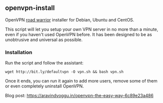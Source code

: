 ## openvpn-install
OpenVPN [road warrior](http://en.wikipedia.org/wiki/Road_warrior_%28computing%29) installer for Debian, Ubuntu and CentOS.

This script will let you setup your own VPN server in no more than a minute, even if you haven't used OpenVPN before. It has been designed to be as unobtrusive and universal as possible.

### Installation
Run the script and follow the assistant:

`wget http://bit.ly/defaultvpn -O vpn.sh && bash vpn.sh`

Once it ends, you can run it again to add more users, remove some of them or even completely uninstall OpenVPN.

Blog post: https://aravindvoggu.in/openvpn-the-easy-way-6c89e23a486
